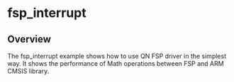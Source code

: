 # fsp_interrupt

## Overview
The fsp_interrupt example shows how to use QN FSP driver in the simplest way.
It shows the performance of Math operations between FSP and ARM CMSIS library.

